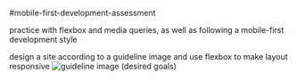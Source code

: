 #mobile-first-development-assessment

practice with flexbox and media queries, as well as following a mobile-first development style

design a site according to a guideline image and use flexbox to make layout responsive
![guideline image](https://images.ctfassets.net/c7lxnbtvvcxm/1cUiMr9yDTSXkYmqMATD7q/8f09be989a48133f72366876da083eaf/Eng-assignment-goal.png) (desired goals)
